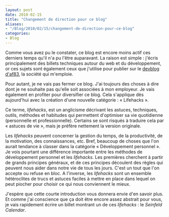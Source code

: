 ```yaml
---
layout: post
date: 2010-02-15
title: "Changement de direction pour ce blog"
aliases:
- "/Blog/2010/02/15/changement-de-direction-pour-ce-blog"
categories:
- Blog
---
```

Comme vous avez pu le constater, ce blog est encore moins actif ces derniers
temps qu'il n'a pu l'être auparavant. La raison est simple : j'écris
principalement des billets techniques autour du web et du développement, or
ces sujets sont également ceux que j'utilise pour publier sur le [devblog
d'af83](http://dev.af83.com), la société qui m'emploie.

Pour autant, je ne vais pas fermer ce blog. J'ai toujours des choses à dire
dont je ne souhaite pas qu'elle soit associées à mon employeur. Je vais
également en profiter pour diversifier ce blog. Cela s'applique dès
aujourd'hui avec la création d'une nouvelle catégorie : « Lifehacks ».

Ce terme, _lifehacks_, est un anglicisme décrivant les astuces, techniques,
outils, méthodes et habitudes qui permettent d'optimiser sa vie quotidienne
(personnelle et professionnelle). Certains se sont risqués à traduire cela par
« astuces de vie », mais je préfère nettement la version originale.

Les _lifehacks_ peuvent concerner la gestion du temps, de la productivité,
de la motivation, des connaissances, etc. Bref, beaucoup de choses que l'on
aurait tendance à classer dans la catégorie « Développement personnel ». Je
vois pourtant une différence importante entre les méthodes de développement
personnel et les _lifehacks_. Les premières cherchent à partir de grands
principes généraux, et de ces principes découlent des règles qui peuvent nous
aider dans notre vie de tous les jours. C'est un tout que l'on accepte ou
refuse en bloc. A l'inverse, les _lifehacks_ sont un ensemble hétéroclites
de trucs et astuces faciles à mettre en place dans lequel on peut piocher pour
choisir ce qui nous conviennent le mieux.

J'espère que cette courte introduction vous donnera envie d'en savoir plus. Et
comme j'ai conscience que ça doit être encore assez abstrait pour vous, je
vais rapidement écrire un billet montrant un de ces _lifehacks_ : le
_Seinfeld Calendar_.
